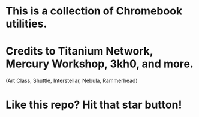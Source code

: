# This is a collection of Chromebook utilities.

# Credits to Titanium Network, Mercury Workshop, 3kh0, and more.
(Art Class, Shuttle, Interstellar, Nebula, Rammerhead) <br>

# Like this repo? Hit that star button!
